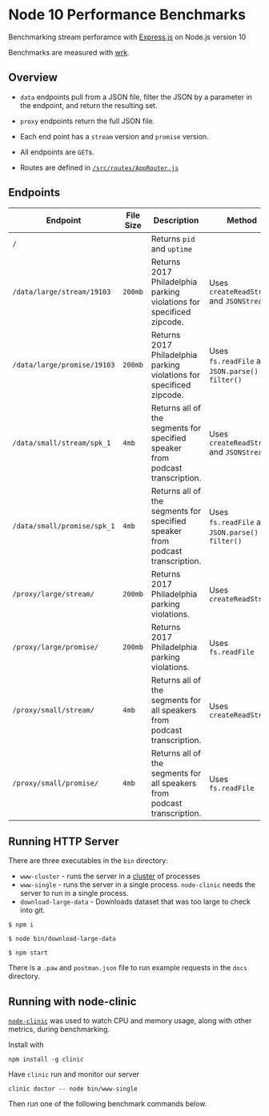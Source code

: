 # Node 10 Performance Benchmarks

Benchmarking stream perforamce with [Express.js](https://github.com/expressjs/express) on Node.js version 10

Benchmarks are measured with [wrk](https://github.com/wg/wrk).

## Overview

- `data` endpoints pull from a JSON file, filter the JSON by a parameter in the endpoint, and return the resulting set.

- `proxy` endpoints return the full JSON file.

- Each end point has a `stream` version and `promise` version.

- All endpoints are `GET`s.

- Routes are defined in [`/src/routes/AppRouter.js`](https://github.com/MattMorgis/node-10-express-performance/blob/master/src/routes/AppRouter.js)

## Endpoints

| Endpoint                    | File Size | Description                                                                   | Method                                               |
| --------------------------- | --------- | ----------------------------------------------------------------------------- | ---------------------------------------------------- |
| `/`                         |           | Returns `pid` and `uptime`                                                    |
| `/data/large/stream/19103`  | `200mb`   | Returns 2017 Philadelphia parking violations for specificed zipcode.          | Uses `createReadStream` and `JSONStream`             |
| `/data/large/promise/19103` | `200mb`   | Returns 2017 Philadelphia parking violations for specificed zipcode.          | Uses `fs.readFile` and `JSON.parse()` and `filter()` |
| `/data/small/stream/spk_1`  | `4mb`     | Returns all of the segments for specified speaker from podcast transcription. | Uses `createReadStream` and `JSONStream`             |
| `/data/small/promise/spk_1` | `4mb`     | Returns all of the segments for specified speaker from podcast transcription. | Uses `fs.readFile` and `JSON.parse()` and `filter()` |
| `/proxy/large/stream/`      | `200mb`   | Returns 2017 Philadelphia parking violations.                                 | Uses `createReadStream`                              |
| `/proxy/large/promise/`     | `200mb`   | Returns 2017 Philadelphia parking violations.                                 | Uses `fs.readFile`                                   |
| `/proxy/small/stream/`      | `4mb`     | Returns all of the segments for all speakers from podcast transcription.      | Uses `createReadStream`                              |
| `/proxy/small/promise/`     | `4mb`     | Returns all of the segments for all speakers from podcast transcription.      | Uses `fs.readFile`                                   |

## Running HTTP Server

There are three executables in the `bin` directory:

- `www-cluster` - runs the server in a [cluster](https://nodejs.org/api/cluster.html#cluster_cluster) of processes
- `www-single` - runs the server in a single process. `node-clinic` needs the server to run in a single process.
- `download-large-data` - Downloads dataset that was too large to check into git.

```
$ npm i
```

```
$ node bin/download-large-data
```

```
$ npm start
```

There is a `.paw` and `postman.json` file to run example requests in the `docs` directory.

## Running with node-clinic

[`node-clinic`](https://github.com/nearform/node-clinic) was used to watch CPU and memory usage, along with other metrics, during benchmarking.

Install with

```
npm install -g clinic
```

Have `clinic` run and monitor our server

```
clinic doctor -- node bin/www-single
```

Then run one of the following benchmark commands below.
